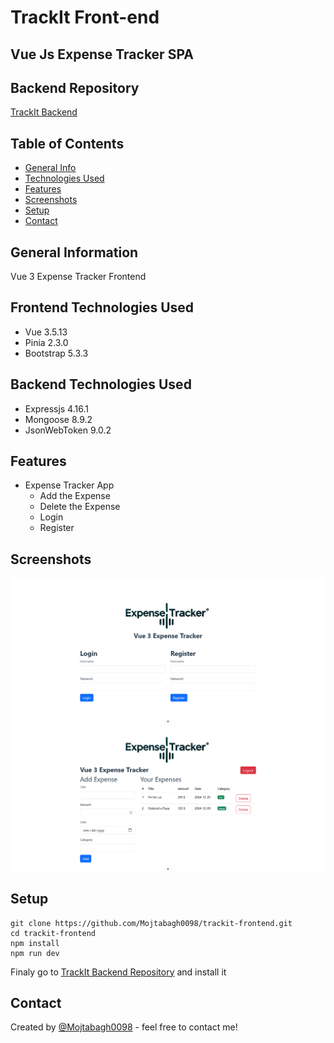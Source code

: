 # TrackIt Front-end

## Vue Js Expense Tracker SPA

## Backend Repository
[TrackIt Backend](https://github.com/Mojtabagh0098/trackit-backend)

## Table of Contents
* [General Info](#general-information)
* [Technologies Used](#technologies-used)
* [Features](#features)
* [Screenshots](#screenshots)
* [Setup](#setup)
* [Contact](#contact)


## General Information
Vue 3 Expense Tracker Frontend


## Frontend Technologies Used
- Vue            3.5.13
- Pinia          2.3.0
- Bootstrap      5.3.3


## Backend Technologies Used
- Expressjs      4.16.1
- Mongoose       8.9.2
- JsonWebToken   9.0.2

## Features
- Expense Tracker App
    - Add the Expense
    - Delete the Expense
    - Login
    - Register


## Screenshots
![Todo Page screenshot](./public/images/screenshots/Screenshot%202024-12-27%20at%2000-32-14%20Vite%20App.png)
![Todo Page screenshot](./public/images/screenshots/Screenshot%202024-12-27%20at%2000-35-35%20Vite%20App.png)




## Setup

```
git clone https://github.com/Mojtabagh0098/trackit-frontend.git
cd trackit-frontend
npm install
npm run dev
```
Finaly go to [TrackIt Backend Repository](https://github.com/Mojtabagh0098/trackit-backend) and install it




## Contact
Created by [@Mojtabagh0098](https://github.com/Mojtabagh0098) - feel free to contact me!
